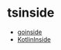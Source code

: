 # tsinside


- [goinside](https://github.com/geeksbaek/goinside)
- [KotlinInside](https://github.com/organization/KotlinInside)
